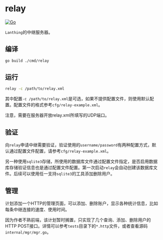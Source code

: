 # relay
[![Go](https://github.com/pjlt/relay/actions/workflows/go.yml/badge.svg?branch=master)](https://github.com/pjlt/relay/actions/workflows/go.yml)

`Lanthing`的中继服务器。

## 编译
```bash
go build ./cmd/relay
```

## 运行
```bash
relay -c /path/to/relay.xml
```
其中配置`-c /path/to/relay.xml`是可选，如果不提供配置文件，则使用默认配置。配置文件的格式参考`cfg/relay-example.xml`。

注意，需要在服务器开放relay.xml所填写的UDP端口。

## 验证
向`relay`申请中继需要验证，验证使用的`username/password`有两种配置方式，默认通过配置文件配置，请参考`cfg/relay-example.xml`。

另一种使用`sqlite3`存储，所使用的数据库文件通过配置文件指定，是否启用数据库存储验证信息也是通过配置文件配置。第一次启动`relay`会自动创建该数据库文件。后续可以使用任一支持`sqlite3`的工具添加删除用户。

## 管理
计划添加一个HTTP的管理页面，可以添加、删除账户，显示各种统计信息，比如每条中继连接的速度、使用时间。

因为作者不熟前端，该计划暂时搁置，只实现了几个查询、添加、删除用户的HTTP POST接口。详情可以参考`tests`目录下的`*.http`文件，或者查看源码`internal/mgr/mgr.go`。
